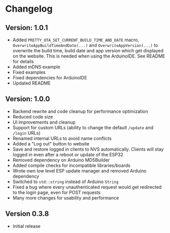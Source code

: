 # Changelog

## Version: 1.0.1

- Added `PRETTY_OTA_SET_CURRENT_BUILD_TIME_AND_DATE` macro, `OverwriteAppBuildTimeAndDate(...)` and `OverwriteAppVersion(...)` to overwrite the build time, build date and app version which get displayed on the website. This is needed when using the ArduinoIDE. See README for details
- Added mDNS example
- Fixed examples
- Fixed dependencies for ArduinoIDE
- Updated README

## Version: 1.0.0

- Backend rewrite and code cleanup for performance optimization
- Reduced code size
- UI improvements and cleanup
- Support for custom URLs (ability to change the default `/update` and `/login` URLs)
- Renamed internal URLs to avoid name conflicts
- Added a "Log out" button to website
- Save and restore logged in clients to NVS automatically. Clients will stay logged in even after a reboot or update of the ESP32
- Removed dependency on Arduino MD5Builder
- Added compile checks for incompatible libraries/boards
- Wrote own low level ESP update manager and removed Arduino dependency
- Switched to `std::string` instead of Arduino `String`
- Fixed a bug where every unauthenticated request would get redirected to the login page, even for POST requests
- Many more changes for usability and performance

## Version 0.3.8

- Initial release
